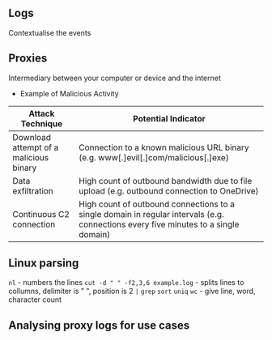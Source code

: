 ## Logs
Contextualise the events

## Proxies
Intermediary between your computer or device and the internet
- Example of Malicious Activity

Attack Technique|Potential Indicator|
|-----|-----|
Download attempt of a malicious binary|Connection to a known malicious URL binary (e.g. www[.]evil[.]com/malicious[.]exe)
Data exfiltration	| High count of outbound bandwidth due to file upload (e.g. outbound connection to OneDrive)
Continuous C2 connection|High count of outbound connections to a single domain in regular intervals (e.g. connections every five minutes to a single domain)

## Linux parsing
`nl` - numbers the lines
`cut -d " " -f2,3,6 example.log` - splits lines to collumns, delimiter is " ", position is 2
`|`
`grep`
`sort`
`uniq`
`wc` - give line, word, character count

## Analysing proxy logs for use cases
